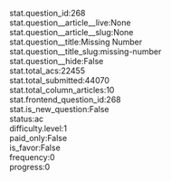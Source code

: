 stat.question_id:268  
stat.question__article__live:None  
stat.question__article__slug:None  
stat.question__title:Missing Number  
stat.question__title_slug:missing-number  
stat.question__hide:False  
stat.total_acs:22455  
stat.total_submitted:44070  
stat.total_column_articles:10  
stat.frontend_question_id:268  
stat.is_new_question:False  
status:ac  
difficulty.level:1  
paid_only:False  
is_favor:False  
frequency:0  
progress:0  

